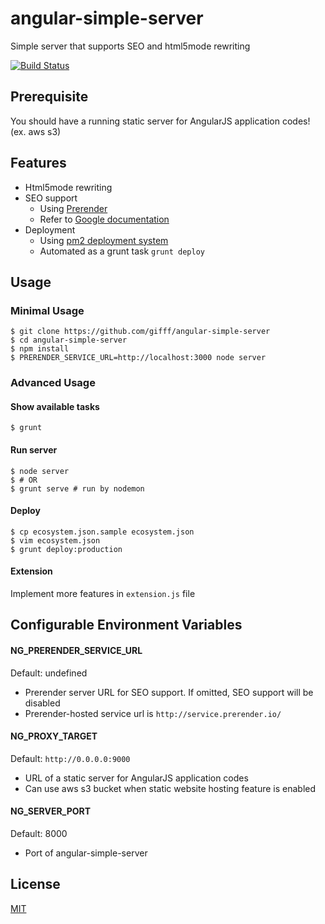 # angular-simple-server

  Simple server that supports SEO and html5mode rewriting

  [![Build Status][travis-image]][travis-url]

## Prerequisite

  You should have a running static server for AngularJS application codes! (ex. aws s3)

## Features

  * Html5mode rewriting
  * SEO support
    - Using [Prerender](https://prerender.io)
    - Refer to [Google documentation](https://developers.google.com/webmasters/ajax-crawling/docs/specification)
  * Deployment
    - Using [pm2 deployment system](https://github.com/Unitech/PM2/blob/master/ADVANCED_README.md#deployment)
    - Automated as a grunt task `grunt deploy`

## Usage

### Minimal Usage

```shell
$ git clone https://github.com/gifff/angular-simple-server
$ cd angular-simple-server
$ npm install
$ PRERENDER_SERVICE_URL=http://localhost:3000 node server
```

### Advanced Usage

#### Show available tasks

```shell
$ grunt
```

#### Run server

```shell
$ node server
$ # OR
$ grunt serve # run by nodemon
```

#### Deploy

```shell
$ cp ecosystem.json.sample ecosystem.json
$ vim ecosystem.json
$ grunt deploy:production
```

#### Extension

  Implement more features in `extension.js` file

## Configurable Environment Variables

#### NG_PRERENDER_SERVICE_URL

  Default: undefined

  - Prerender server URL for SEO support. If omitted, SEO support will be disabled
  - Prerender-hosted service url is `http://service.prerender.io/`

#### NG_PROXY_TARGET

  Default: `http://0.0.0.0:9000`

  - URL of a static server for AngularJS application codes
  - Can use aws s3 bucket when static website hosting feature is enabled

#### NG_SERVER_PORT

  Default: 8000

  - Port of angular-simple-server

## License

  [MIT](LICENSE)

[travis-image]: https://travis-ci.org/gifff/angular-simple-server.svg?branch=master
[travis-url]: https://travis-ci.org/gifff/angular-simple-server
